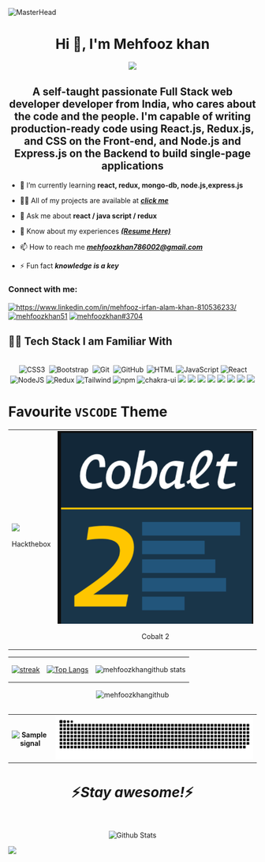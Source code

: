 ![MasterHead](https://www.pramukhdigital.com/wp-content/uploads/2018/07/New-PNC-Animated-Banners.gif)
<h1 align="center">Hi 👋, I'm Mehfooz khan</h1>

<div align="center">
 <img  src="https://readme-typing-svg.herokuapp.com/?lines=Full+Stack+Developer;Web+Developer;Quick+learner;Self+Motivated;Problem+Solver;&color=teal&center=true"  />
</div>
<h2 align="center">A self-taught passionate Full Stack web developer developer from India, who cares about the code and the people. I'm capable of writing production-ready code using React.js, Redux.js, and CSS on the Front-end, and Node.js and Express.js on the Backend to build single-page applications</h2>


- 🌱 I’m currently learning **react, redux, mongo-db, node.js,express.js**

- 👨‍💻 All of my projects are available at ***[click me](https://github.com/mehfoozkhangithub?tab=repositories)***

- 💬 Ask me about **react / java script / redux**

- 📄 Know about my experiences ***[(Resume Here)](https://drive.google.com/file/d/1nPydsH5DvlAsYVoVtmWWkB6gsj-mblb9/view?usp=share_link)***

- 📫 How to reach me ***mehfoozkhan786002@gmail.com***

- ⚡ Fun fact ***knowledge is a key***

<h3 align="left">Connect with me:</h3>
<p align="left">
<a href="https://linkedin.com/in/https://www.linkedin.com/in/mehfooz-irfan-alam-khan-810536233/" target="blank"><img align="center" src="https://raw.githubusercontent.com/rahuldkjain/github-profile-readme-generator/master/src/images/icons/Social/linked-in-alt.svg" alt="https://www.linkedin.com/in/mehfooz-irfan-alam-khan-810536233/" height="30" width="40" /></a>
<a href="https://instagram.com/mehfoozkhan51" target="blank"><img align="center" src="https://raw.githubusercontent.com/rahuldkjain/github-profile-readme-generator/master/src/images/icons/Social/instagram.svg" alt="mehfoozkhan51" height="30" width="40" /></a>
<a href="https://discord.gg/mehfoozkhan#3704" target="blank"><img align="center" src="https://raw.githubusercontent.com/rahuldkjain/github-profile-readme-generator/master/src/images/icons/Social/discord.svg" alt="mehfoozkhan#3704" height="30" width="40" /></a>
</p>


## 👨‍💻 Tech Stack I am Familiar With

<p align="center">
<br/>
<img alt="CSS3" src="https://img.shields.io/badge/css3%20-%231572B6.svg?&style=plastic&logo=Css&logoColor=white" style="margin:2px;"/>
<img alt="Bootstrap" src="https://img.shields.io/badge/bootstrap%20-%23563D7C.svg?&style=plastic&logo=bootstrap&logoColor=white" style="margin:2px;"/> 
<img alt="Git" src="https://img.shields.io/badge/git%20-%23F05033.svg?&style=plastic&logo=git&logoColor=white" style="margin:2px;"/>
<img alt="GitHub" src="https://img.shields.io/badge/github%20-%23121011.svg?&style=plastic&logo=github&logoColor=white" style="margin:2px;"/>
<img alt="HTML" src="https://img.shields.io/badge/HTML-E34F26?logo=html5&logoColor=white&style=plastic" />
<img alt="JavaScript" src="https://img.shields.io/badge/JavaScript-F7DF1E?logo=javascript&logoColor=black&style=plastic" />
<img alt="React" src="https://img.shields.io/badge/React-61DAFB?logo=react&logoColor=white&style=plastic" />
<img alt="NodeJS" src="https://img.shields.io/badge/Node.js-339933?logo=node.js&logoColor=white&style=plastic" />
 <img alt="Redux" src="https://img.shields.io/badge/Redux-764abc?logo=Redux&logoColor=white&style=plastic" />
 <img alt="Tailwind" src="https://img.shields.io/badge/TailwindCSS-fff?logo=Tailwindcss&logoColor=blue&style=plastic" />
 <img src="https://img.shields.io/badge/npm-CB3837?style=plastic&logo=npm&logoColor=white" alt="npm" />
 <img src="https://img.shields.io/badge/Chakra%20UI-3bc7bd?style=plastic&logo=chakraui&logoColor=white" alt="chakra-ui" />
 <img src="https://img.shields.io/badge/Babel-F9DC3e?style=plastic&logo=babel&logoColor=black"/>
 <img src="https://img.shields.io/badge/Postman-FF6C37?style=plastic&logo=postman&logoColor=white" />
 <img src="https://img.shields.io/badge/Canva-%2300C4CC.svg?style=plastic&logo=Canva&logoColor=white" />
 <img src="https://img.shields.io/badge/MongoDB-%234ea94b.svg?style=plastic&logo=mongodb&logoColor=white"/>
 <img src="https://img.shields.io/badge/React_Router-CA4245?style=plastic&logo=react-router&logoColor=white"/>
 <img src="https://img.shields.io/badge/JWT-black?style=plastic&logo=JSON%20web%20tokens"/>
<!--  <img src="https://img.shields.io/badge/JWT-black?style=flat-square&logo=JSON%20web%20tokens"/> -->
<!--  <img src="https://img.shields.io/badge/Express.js-black?style=for-the-badge&logo=express&logoColor=white)"/> -->
 <img  src="https://img.shields.io/badge/Typescript.js-white?style=plastic&logo=typescript&logoColor=white)"/>
 <img src="https://img.shields.io/badge/Express.js-black?style=plastic&logo=express&logoColor=white)"/>


<br/>
</p>

# Favourite `VSCODE` **Theme** 

<table>
 <tr>
  <td>
  <img src="https://raw.githubusercontent.com/silofy/hackthebox/master/static/hero.png"/>
   <p align="center">
    Hackthebox
   </p>
  </td>
  <td>
  <img src="https://github.com/mehfoozkhangithub/Masai-Revision/blob/main/assets/Screenshot_20221209_073637.png?raw=true"/>
    <p align="center">
    Cobalt 2
   </p>
  </td>
 </tr>
 </table>

<table>
 <tr>
  <td>
   <p align="center">
    <a href="https://github.com/mehfoozkhangithub/github-readme-streak-stats">
        <img title=":fire: Get streak stats for your profile at git.io/streak-stats" alt="streak" src="https://github-readme-streak-stats.herokuapp.com/?user=mehfoozkhangithub&theme=black-ice&hide_border=true&stroke=0000&bg_color=0,000000,130F40,012780"/>
    </a>
</p>
  
  </td>
  <td>
   
  [![Top Langs](https://github-readme-stats.vercel.app/api/top-langs/?username=mehfoozkhangithub&layout=compact&theme=github_dark&hide_border=true)](https://github.com/mehfoozkhangithub)
  </td>
  <td>
   
   ![mehfoozkhangithub stats](https://github-readme-stats.vercel.app/api?username=mehfoozkhangithub&theme=dark&show_icons=true)
   </td>
 </tr>
</table>
 



<div align="center">
<img  align="center" src="https://github-profile-trophy.vercel.app/?username=mehfoozkhangithub&theme=juicyfresh&theme=github_dark&hide_border=true&bg_color=0D1117#gh-dark-mode-only" alt="mehfoozkhangithub" />
</div>
<br/>

<table >
<tr>
<th>
 <p> 
  <img src="https://github.com/ma-shamshiri/Human-Activity-Recognition/blob/main/images/Signal.gif?raw=true" alt="Sample signal" width="100%" height="100%" />
</p>
</th>
<th>
 <picture>
  <source
    media="(prefers-color-scheme: dark)"
    srcset="https://raw.githubusercontent.com/platane/snk/output/github-contribution-grid-snake-dark.svg"
  />
  <source
    media="(prefers-color-scheme: light)"
    srcset="https://raw.githubusercontent.com/platane/snk/output/github-contribution-grid-snake.svg"
  />
  <img
    alt="github contribution grid snake animation"
    src="https://raw.githubusercontent.com/platane/snk/output/github-contribution-grid-snake.svg"
  />
</picture>
</th>
</tr>
</table>
<h1 align='center'>⚡️<i>Stay awesome!</i>⚡️</h1>
<br/>
<p align="center">
        <img src="https://raw.githubusercontent.com/mayhemantt/mayhemantt/Update/svg/Bottom.svg" alt="Github Stats" />
</p>

[![](https://visitcount.itsvg.in/api?id=mehfoozkhangithub&icon=2&color=0)](https://visitcount.itsvg.in)


    
